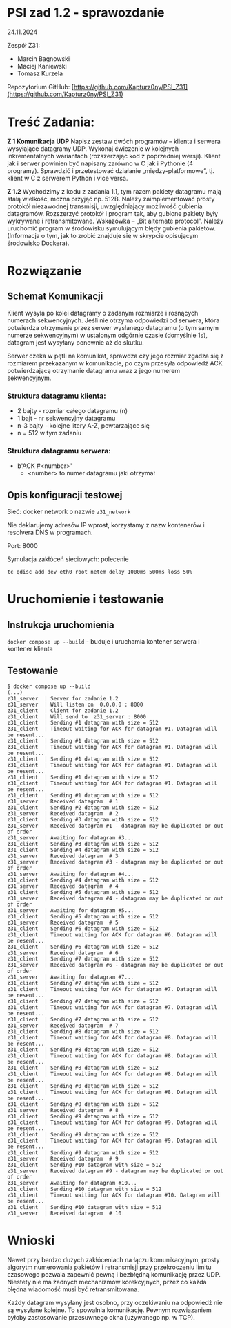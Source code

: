 # PSI zad 1.2 - sprawozdanie

24.11.2024

Zespół Z31:
- Marcin Bagnowski
- Maciej Kaniewski
- Tomasz Kurzela

Repozytorium GitHub:
[https://github.com/Kapturz0ny/PSI_Z31](https://github.com/Kapturz0ny/PSI_Z31)



# Treść Zadania:
**Z 1 Komunikacja UDP**
Napisz zestaw dwóch programów – klienta i serwera wysyłające datagramy UDP. Wykonaj ćwiczenie w kolejnych inkrementalnych wariantach (rozszerzając kod z poprzedniej wersji). Klient jak i serwer powinien być napisany zarówno w C jak i Pythonie (4 programy).
Sprawdzić i przetestować działanie „między-platformowe”, tj. klient w C z serwerem Python i vice versa.

**Z 1.2**
Wychodzimy z kodu z zadania 1.1, tym razem pakiety datagramu mają stałą wielkość, można przyjąć np. 512B. Należy zaimplementować prosty protokół niezawodnej transmisji, uwzględniający możliwość gubienia datagramów. Rozszerzyć protokół i program tak, aby gubione pakiety były wykrywane i retransmitowane. Wskazówka – „Bit alternate protocol”. Należy uruchomić program w środowisku symulującym błędy gubienia pakietów. (Informacja o tym, jak to zrobić znajduje się w skrypcie opisującym środowisko Dockera).

# Rozwiązanie

## Schemat Komunikacji
Klient wysyła po kolei datagramy o zadanym rozmiarze i rosnących numerach sekwencyjnych.
Jeśli nie otrzyma odpowiedzi od serwera, która potwierdza otrzymanie przez serwer wysłanego datagramu (o tym samym numerze sekwencyjnym) w ustalonym odgórnie czasie (domyślnie 1s), datagram jest wysyłany ponownie aż do skutku.

Serwer czeka w pętli na komunikat, sprawdza czy jego rozmiar zgadza się z rozmiarem przekazanym w komunikacie, po czym przesyła odpowiedź ACK potwierdzającą otrzymanie datagramu wraz z jego numerem sekwencyjnym.

### Struktura datagramu klienta:
- 2 bajty - rozmiar całego datagramu (n)
- 1 bajt - nr sekwencyjny datagramu
- n-3 bajty - kolejne litery A-Z, powtarzające się
- n = 512 w tym zadaniu

### Struktura datagramu serwera:
- b'ACK #\<number\>' 
    - \<number\> to numer datagramu jaki otrzymał


## Opis konfiguracji testowej

Sieć: docker network o nazwie `z31_network`

Nie deklarujemy adresów IP wprost, korzystamy z nazw kontenerów i resolvera DNS w programach.

Port: 8000

Symulacja zakłóceń sieciowych: polecenie
```
tc qdisc add dev eth0 root netem delay 1000ms 500ms loss 50%
```

# Uruchomienie i testowanie

## Instrukcja uruchomienia
`docker compose up --build` - buduje i uruchamia kontener serwera i kontener klienta

## Testowanie

```
$ docker compose up --build
(...)
z31_server  | Server for zadanie 1.2
z31_server  | Will listen on  0.0.0.0 : 8000
z31_client  | Client for zadanie 1.2
z31_client  | Will send to  z31_server : 8000
z31_client  | Sending #1 datagram with size = 512
z31_client  | Timeout waiting for ACK for datagram #1. Datagram will be resent...
z31_client  | Sending #1 datagram with size = 512
z31_client  | Timeout waiting for ACK for datagram #1. Datagram will be resent...
z31_client  | Sending #1 datagram with size = 512
z31_client  | Timeout waiting for ACK for datagram #1. Datagram will be resent...
z31_client  | Sending #1 datagram with size = 512
z31_client  | Timeout waiting for ACK for datagram #1. Datagram will be resent...
z31_client  | Sending #1 datagram with size = 512
z31_server  | Received datagram  # 1
z31_client  | Sending #2 datagram with size = 512
z31_server  | Received datagram  # 2
z31_client  | Sending #3 datagram with size = 512
z31_server  | Received datagram #1 - datagram may be duplicated or out of order
z31_server  | Awaiting for datagram #3...
z31_client  | Sending #3 datagram with size = 512
z31_client  | Sending #4 datagram with size = 512
z31_server  | Received datagram  # 3
z31_server  | Received datagram #3 - datagram may be duplicated or out of order
z31_server  | Awaiting for datagram #4...
z31_client  | Sending #4 datagram with size = 512
z31_server  | Received datagram  # 4
z31_client  | Sending #5 datagram with size = 512
z31_server  | Received datagram #4 - datagram may be duplicated or out of order
z31_server  | Awaiting for datagram #5...
z31_client  | Sending #5 datagram with size = 512
z31_server  | Received datagram  # 5
z31_client  | Sending #6 datagram with size = 512
z31_client  | Timeout waiting for ACK for datagram #6. Datagram will be resent...
z31_client  | Sending #6 datagram with size = 512
z31_server  | Received datagram  # 6
z31_client  | Sending #7 datagram with size = 512
z31_server  | Received datagram #6 - datagram may be duplicated or out of order
z31_server  | Awaiting for datagram #7...
z31_client  | Sending #7 datagram with size = 512
z31_client  | Timeout waiting for ACK for datagram #7. Datagram will be resent...
z31_client  | Sending #7 datagram with size = 512
z31_client  | Timeout waiting for ACK for datagram #7. Datagram will be resent...
z31_client  | Sending #7 datagram with size = 512
z31_server  | Received datagram  # 7
z31_client  | Sending #8 datagram with size = 512
z31_client  | Timeout waiting for ACK for datagram #8. Datagram will be resent...
z31_client  | Sending #8 datagram with size = 512
z31_client  | Timeout waiting for ACK for datagram #8. Datagram will be resent...
z31_client  | Sending #8 datagram with size = 512
z31_client  | Timeout waiting for ACK for datagram #8. Datagram will be resent...
z31_client  | Sending #8 datagram with size = 512
z31_client  | Timeout waiting for ACK for datagram #8. Datagram will be resent...
z31_client  | Sending #8 datagram with size = 512
z31_server  | Received datagram  # 8
z31_client  | Sending #9 datagram with size = 512
z31_client  | Timeout waiting for ACK for datagram #9. Datagram will be resent...
z31_client  | Sending #9 datagram with size = 512
z31_client  | Timeout waiting for ACK for datagram #9. Datagram will be resent...
z31_client  | Sending #9 datagram with size = 512
z31_server  | Received datagram  # 9
z31_client  | Sending #10 datagram with size = 512
z31_server  | Received datagram #9 - datagram may be duplicated or out of order
z31_server  | Awaiting for datagram #10...
z31_client  | Sending #10 datagram with size = 512
z31_client  | Timeout waiting for ACK for datagram #10. Datagram will be resent...
z31_client  | Sending #10 datagram with size = 512
z31_server  | Received datagram  # 10
```

# Wnioski
Nawet przy bardzo dużych zakłóceniach na łączu komunikacyjnym, prosty algorytm numerowania pakietów i retransmisji przy przekroczeniu limitu czasowego pozwala zapewnić pewną i bezbłędną komunikację przez UDP. Niestety nie ma żadnych mechanizmów korekcyjnych, przez co każda błędna wiadomość musi być retransmitowana.

Każdy datagram wysyłany jest osobno, przy oczekiwaniu na odpowiedź nie są wysyłane kolejne. To spowalnia komunikację. Pewnym rozwiązaniem byłoby zastosowanie przesuwnego okna (używanego np. w TCP).

